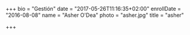 +++
bio = "Gestión"
date = "2017-05-26T11:16:35+02:00"
enrollDate = "2016-08-08"
name = "Asher O'Dea"
photo = "asher.jpg"
title = "asher"

+++

